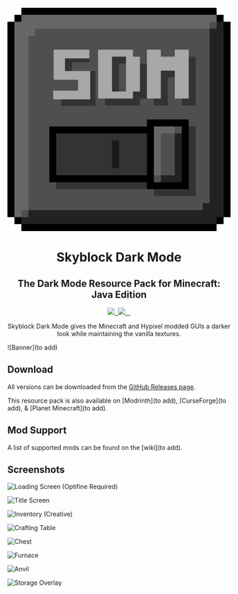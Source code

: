 <p align="center">
    <img src="SDM.png" />
    <h1 align="center">Skyblock Dark Mode</h1>
    <h2 align="center">The Dark Mode Resource Pack for Minecraft: Java Edition</h2>
</p>

<p align="center">
    <a aria-label="build" href="to add">
        <img src="to add">
    </a>
    <a aria-label="release" href="to add">
        <img alt="" src="to add">
    </a>
    <a aria-label="license" href="https://creativecommons.org/licenses/by-nc-sa/4.0/">
        <img src="https://img.shields.io/badge/license-CC%20BY--NC--SA%204.0-brightgreen.svg">
    </a>
    <a aria-label="github downloads" href="https://github.com/100Create/Skyblock-Dark-Mode/releases">
        <img alt="" src="to add">
    </a>
    <a aria-label="modrinth downloads" href="https://modrinth.com/resourcepack/skyblock-dark-mode/versions">
        <img alt="" src="to add">
    </a>
    <a aria-label="curseforge downloads" href="to add">
        <img alt="" src="to add">
    </a>
</p>

<p align="center">
    Skyblock Dark Mode gives the Minecraft and Hypixel modded GUIs a darker look while maintaining the vanilla textures.
</p>

![Banner](to add)

## Download

All versions can be downloaded from the [GitHub Releases page](https://github.com/100Create/Skyblock-Dark-Mode/releases).

This resource pack is also available on [Modrinth](to add), [CurseForge](to add), & [Planet Minecraft](to add).

## Mod Support

A list of supported mods can be found on the [wiki](to add).

## Screenshots

![Loading Screen (Optifine Required)](https://i.imgur.com/2GKuNUE.png)

![Title Screen](https://i.imgur.com/VFzY5qe.png)

![Inventory (Creative)](https://i.imgur.com/7UPrk5X.png)

![Crafting Table](https://i.imgur.com/3gA1GHt.png)

![Chest](https://i.imgur.com/itTFT9w.png)

![Furnace](https://i.imgur.com/yhpuzBc.png)

![Anvil](https://i.imgur.com/xkHTdLG.png)

![Storage Overlay](https://imgur.com/a/MC5E8xy)
